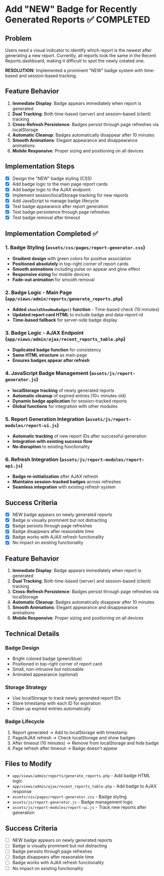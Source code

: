 # Add "NEW" Badge for Recently Generated Reports ✅ COMPLETED

## Problem
Users need a visual indicator to identify which report is the newest after generating a new report. Currently, all reports look the same in the Recent Reports dashboard, making it difficult to spot the newly created one.

**RESOLUTION:** Implemented a prominent "NEW" badge system with time-based and session-based tracking.

## Feature Behavior
1. **Immediate Display**: Badge appears immediately when report is generated
2. **Dual Tracking**: Both time-based (server) and session-based (client) tracking
3. **Cross-Refresh Persistence**: Badges persist through page refreshes via localStorage
4. **Automatic Cleanup**: Badges automatically disappear after 10 minutes
5. **Smooth Animations**: Elegant appearance and disappearance animations
6. **Mobile Responsive**: Proper sizing and positioning on all devices

## Implementation Steps
- [x] Design the "NEW" badge styling (CSS)
- [x] Add badge logic to the main page report cards
- [x] Add badge logic to the AJAX endpoint
- [x] Implement session/localStorage tracking for new reports
- [x] Add JavaScript to manage badge lifecycle
- [x] Test badge appearance after report generation
- [x] Test badge persistence through page refreshes
- [x] Test badge removal after timeout

## Implementation Completed ✅

### 1. Badge Styling (`assets/css/pages/report-generator.css`)
- **Gradient design** with green colors for positive association
- **Positioned absolutely** in top-right corner of report cards
- **Smooth animations** including pulse on appear and glow effect
- **Responsive sizing** for mobile devices
- **Fade-out animation** for smooth removal

### 2. Badge Logic - Main Page (`app/views/admin/reports/generate_reports.php`)
- **Added `shouldShowNewBadge()` function** - Time-based check (10 minutes)
- **Updated report card HTML** to include badge and data-report-id
- **Time-based fallback** for server-side badge display

### 3. Badge Logic - AJAX Endpoint (`app/views/admin/ajax/recent_reports_table.php`)
- **Duplicated badge function** for consistency
- **Same HTML structure** as main page
- **Ensures badges appear after refresh**

### 4. JavaScript Badge Management (`assets/js/report-generator.js`)
- **localStorage tracking** of newly generated reports
- **Automatic cleanup** of expired entries (10+ minutes old)
- **Dynamic badge application** for session-tracked reports
- **Global functions** for integration with other modules

### 5. Report Generation Integration (`assets/js/report-modules/report-ui.js`)
- **Automatic tracking** of new report IDs after successful generation
- **Integration with existing success flow**
- **No disruption** to existing functionality

### 6. Refresh Integration (`assets/js/report-modules/report-api.js`)
- **Badge re-initialization** after AJAX refresh
- **Maintains session-tracked badges** across refreshes
- **Seamless integration** with existing refresh system

## Success Criteria
- [x] NEW badge appears on newly generated reports
- [x] Badge is visually prominent but not distracting
- [x] Badge persists through page refreshes
- [x] Badge disappears after reasonable time
- [x] Badge works with AJAX refresh functionality
- [x] No impact on existing functionality

## Feature Behavior
1. **Immediate Display**: Badge appears immediately when report is generated
2. **Dual Tracking**: Both time-based (server) and session-based (client) tracking
3. **Cross-Refresh Persistence**: Badges persist through page refreshes via localStorage
4. **Automatic Cleanup**: Badges automatically disappear after 10 minutes
5. **Smooth Animations**: Elegant appearance and disappearance animations
6. **Mobile Responsive**: Proper sizing and positioning on all devices

## Technical Details
### Badge Design
- Bright colored badge (green/blue)
- Positioned in top-right corner of report card
- Small, non-intrusive but noticeable
- Animated appearance (optional)

### Storage Strategy
- Use localStorage to track newly generated report IDs
- Store timestamp with each ID for expiration
- Clean up expired entries automatically

### Badge Lifecycle
1. Report generated → Add to localStorage with timestamp
2. Page/AJAX refresh → Check localStorage and show badges
3. After timeout (10 minutes) → Remove from localStorage and hide badge
4. Page refresh after timeout → Badge doesn't appear

## Files to Modify
- `app/views/admin/reports/generate_reports.php` - Add badge HTML logic
- `app/views/admin/ajax/recent_reports_table.php` - Add badge to AJAX response
- `assets/css/pages/report-generator.css` - Badge styling
- `assets/js/report-generator.js` - Badge management logic
- `assets/js/report-modules/report-ui.js` - Track new reports after generation

## Success Criteria
- [ ] NEW badge appears on newly generated reports
- [ ] Badge is visually prominent but not distracting
- [ ] Badge persists through page refreshes
- [ ] Badge disappears after reasonable time
- [ ] Badge works with AJAX refresh functionality
- [ ] No impact on existing functionality
